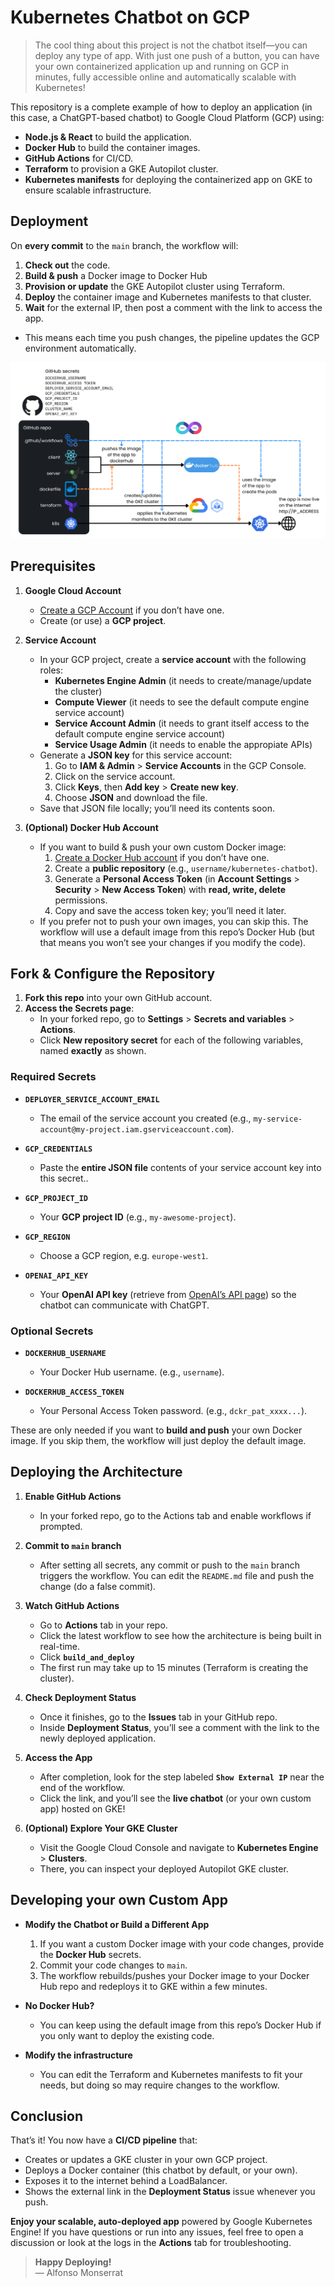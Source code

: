 # Kubernetes Chatbot on GCP

> The cool thing about this project is not the chatbot itself—you can deploy any type of app. With just one push of a button, you can have your own containerized application up and running on GCP in minutes, fully accessible online and automatically scalable with Kubernetes!

This repository is a complete example of how to deploy an application (in this case, a ChatGPT-based chatbot) to Google Cloud Platform (GCP) using:

- **Node.js & React** to build the application.
- **Docker Hub** to build the container images.
- **GitHub Actions** for CI/CD.
- **Terraform** to provision a GKE Autopilot cluster.
- **Kubernetes manifests** for deploying the containerized app on GKE to ensure scalable infrastructure.

## Deployment

On **every commit** to the `main` branch, the workflow will:
1. **Check out** the code.  
2. **Build & push** a Docker image to Docker Hub
3. **Provision or update** the GKE Autopilot cluster using Terraform.  
4. **Deploy** the container image and Kubernetes manifests to that cluster.  
5. **Wait** for the external IP, then post a comment with the link to access the app.
- This means each time you push changes, the pipeline updates the GCP environment automatically.

![Architecture Diagram](./images/architecture-diagram.png)

## Prerequisites

1. **Google Cloud Account**  
   - [Create a GCP Account](https://cloud.google.com) if you don’t have one.
   - Create (or use) a **GCP project**.

2. **Service Account**  
   - In your GCP project, create a **service account** with the following roles:
     - **Kubernetes Engine Admin**  (it needs to create/manage/update the cluster)
     - **Compute Viewer** (it needs to see the default compute engine service account) 
     - **Service Account Admin**  (it needs to grant itself access to the default compute engine service account)
     - **Service Usage Admin**  (it needs to enable the appropiate APIs)
   - Generate a **JSON key** for this service account:
     1. Go to **IAM & Admin** > **Service Accounts** in the GCP Console.
     2. Click on the service account.
     3. Click **Keys**, then **Add key** > **Create new key**.
     4. Choose **JSON** and download the file.
   - Save that JSON file locally; you’ll need its contents soon.

3. **(Optional) Docker Hub Account**  
   - If you want to build & push your own custom Docker image:
     1. [Create a Docker Hub account](https://hub.docker.com/) if you don’t have one.
     2. Create a **public repository** (e.g., `username/kubernetes-chatbot`).
     3. Generate a **Personal Access Token** (in **Account Settings** > **Security** > **New Access Token**) with **read, write, delete** permissions.
     4. Copy and save the access token key; you’ll need it later.
   - If you prefer not to push your own images, you can skip this. The workflow will use a default image from this repo’s Docker Hub (but that means you won’t see your changes if you modify the code).

## Fork & Configure the Repository

1. **Fork this repo** into your own GitHub account. 
2. **Access the Secrets page**:
   - In your forked repo, go to **Settings** > **Secrets and variables** > **Actions**.
   - Click **New repository secret** for each of the following variables, named **exactly** as shown.

### Required Secrets

- **`DEPLOYER_SERVICE_ACCOUNT_EMAIL`**  
  - The email of the service account you created (e.g., `my-service-account@my-project.iam.gserviceaccount.com`).

- **`GCP_CREDENTIALS`**  
  - Paste the **entire JSON file** contents of your service account key into this secret..

- **`GCP_PROJECT_ID`**  
  - Your **GCP project ID** (e.g., `my-awesome-project`).

- **`GCP_REGION`**  
  - Choose a GCP region, e.g. `europe-west1`.

- **`OPENAI_API_KEY`**  
  - Your **OpenAI API key** (retrieve from [OpenAI’s API page](https://platform.openai.com/account/api-keys)) so the chatbot can communicate with ChatGPT.

### Optional Secrets

- **`DOCKERHUB_USERNAME`**  
  - Your Docker Hub username. (e.g., `username`).

- **`DOCKERHUB_ACCESS_TOKEN`**
  - Your Personal Access Token password. (e.g., `dckr_pat_xxxx...`).

These are only needed if you want to **build and push** your own Docker image. If you skip them, the workflow will just deploy the default image.

## Deploying the Architecture

1. **Enable GitHub Actions**  
   - In your forked repo, go to the Actions tab and enable workflows if prompted.

2. **Commit to `main` branch**  
   - After setting all secrets, any commit or push to the `main` branch triggers the workflow. You can edit the `README.md` file and push the change (do a false commit).

3. **Watch GitHub Actions**  
   - Go to **Actions** tab in your repo.
   - Click the latest workflow to see how the architecture is being built in real-time.
   - Click **`build_and_deploy`**
   - The first run may take up to 15 minutes (Terraform is creating the cluster).

4. **Check Deployment Status**  
   - Once it finishes, go to the **Issues** tab in your GitHub repo.
   - Inside **Deployment Status**, you’ll see a comment with the link to the newly deployed application.

5. **Access the App**
   - After completion, look for the step labeled **`Show External IP`** near the end of the workflow.
   - Click the link, and you’ll see the **live chatbot** (or your own custom app) hosted on GKE!

6. **(Optional) Explore Your GKE Cluster**
   - Visit the Google Cloud Console and navigate to **Kubernetes Engine** > **Clusters**.
   - There, you can inspect your deployed Autopilot GKE cluster.

## Developing your own Custom App

- **Modify the Chatbot or Build a Different App**  
  1. If you want a custom Docker image with your code changes, provide the **Docker Hub** secrets. 
  2. Commit your code changes to `main`.
  3. The workflow rebuilds/pushes your Docker image to your Docker Hub repo and redeploys it to GKE within a few minutes.

- **No Docker Hub?**  
  - You can keep using the default image from this repo’s Docker Hub if you only want to deploy the existing code.

- **Modify the infrastructure**  
  - You can edit the Terraform and Kubernetes manifests to fit your needs, but doing so may require changes to the workflow.

## Conclusion

That’s it! You now have a **CI/CD pipeline** that:
- Creates or updates a GKE cluster in your own GCP project.
- Deploys a Docker container (this chatbot by default, or your own).
- Exposes it to the internet behind a LoadBalancer.
- Shows the external link in the **Deployment Status** issue whenever you push.

**Enjoy your scalable, auto-deployed app** powered by Google Kubernetes Engine! If you have questions or run into any issues, feel free to open a discussion or look at the logs in the **Actions** tab for troubleshooting. 

> **Happy Deploying!**  
> — Alfonso Monserrat